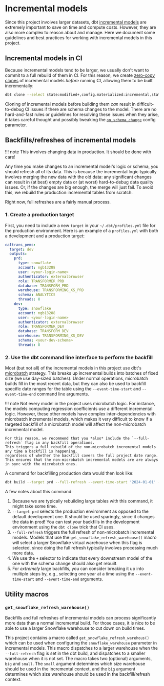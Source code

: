 # Incremental models

Since this project involves larger datasets,
dbt [incremental models](https://docs.getdbt.com/docs/build/incremental-models)
are extremely important to save on time and compute costs.
However, they are also more complex to reason about and manage.
Here we document some guidelines and best practices for working with
incremental models in this project.

## Incremental models in CI

Because incremental models tend to be larger, we usually don't want to commit to a full rebuild of them in CI.
For this reason, we create [zero-copy clones](https://docs.snowflake.com/en/user-guide/tables-storage-considerations#label-cloning-tables)
of incremental models *before* running CI, allowing them to be built incrementally:

```bash
dbt clone --select state:modified+,config.materialized:incremental,state:old
```

Cloning of incremental models before building them *can* result in difficult-to-debug
CI issues if there are schema changes to the model.
There are no hard-and-fast rules or guidelines for resolving these issues when they arise,
it takes careful thought and possibly tweaking the
[`on_schema_change`](https://docs.getdbt.com/docs/build/incremental-models#what-if-the-columns-of-my-incremental-model-change)
config parameter.

## Backfills/refreshes of incremental models

!!! note
    This involves changing data in production. It should be done with care!

Any time you make changes to an incremental model's logic or schema, you should refresh all of its data.
This is because the incremental logic typically involves merging the new data with the old data:
any significant changes can result in (at best) empty data or (at worst) hard-to-debug data quality issues.
Or, if the changes are big enough, the merge will just fail.
To avoid this, we rebuild the production incremental tables from scratch.

Right now, full refreshes are a fairly manual process.

### 1. Create a production target

First, you need to include a new `target` in your `~/.dbt/profiles.yml` file for the production environment.
Here is an example of a `profiles.yml` with both a development and a production target:

```yml
caltrans_pems:
  target: dev
  outputs:
    prd:
      type: snowflake
      account: ngb13288
      user: <your-login-name>
      authenticator: externalbrowser
      role: TRANSFORMER_PRD
      database: TRANSFORM_PRD
      warehouse: TRANSFORMING_XS_PRD
      schema: ANALYTICS
      threads: 8
    dev:
      type: snowflake
      account: ngb13288
      user: <your-login-name>
      authenticator: externalbrowser
      role: TRANSFORMER_DEV
      database: TRANSFORM_DEV
      warehouse: TRANSFORMING_XS_DEV
      schema: <your-dev-schema>
      threads: 8
```

### 2. Use the dbt command line interface to perform the backfill

Most (but not all) of the incremental models in this project use dbt's
[microbatch](https://docs.getdbt.com/docs/build/incremental-microbatch) strategy.
This breaks up incremental builds into batches of fixed size (we use day-sized batches).
Under normal operations, microbatch builds fill in the most recent data,
but they can also be used to backfill specific date ranges for the table using the
`--event-time-start` and `--event-time-end` command line arguments.

!!! note
    Not every model in the project uses microbatch logic. For instance, the models
    computing regression coefficients use a different incremental logic.
    However, these other models have complex inter-dependencies with microbatch incremental models,
    which makes it very difficult to know if a targeted backfill of a microbatch model
    will affect the non-microbatch incremental model.

    For this reason, we recommend that you *also* include the `--full-refresh` flag in any backfill operations.
    This triggers a full rebuild of the non-microbatch incremental models any time a backfill is happening,
    regardless of whether the backfill covers the full project date range.
    This ensures that the non-microbatch incremental models are are always in sync with the microbatch ones.

A command for backfilling production data would then look like:

```bash
dbt build --target prd --full-refresh --event-time-start '2024-01-01' --event-time-end '2025-01-01' --select /path/to/the/model.sql+
```

A few notes about this command:

1. Because we are typically rebuilding large tables with this command, it might take some time.
1. `--target prd` selects the production environment as opposed to the default development one.
    It should be used sparingly, since it changes the data in prod!
    You can test your backfills in the development environment using the `dbt clone` trick that CI uses.
1. `--full-refresh` triggers the full refresh of non-microbatch incremental models.
    Models that use the `get_snowflake_refresh_warehouse()`
    macro will select a larger Snowflake virtual warehouse when this flag is selected,
    since doing the full refresh typically involves processing much more data.
1. We use the `+` selector to indicate that every downstream model of the one with the schema change
    should also get rebuilt.
1. For *extremely* large backfills, you can consider breaking it up into multiple steps by, e.g.,
    selecting one year at a time using the `--event-time-start` and `--event-time-end` arguments.

## Utility macros

### `get_snowflake_refresh_warehouse()`

Backfills and full refreshes of incremental models can process significantly more data than a normal incremental build.
For those cases, it is nice to be able to use a larger Snowflake warehouse to cut down on build times.

This project contains a macro called `get_snowflake_refresh_warehous()` which can be used
when configuring the `snowflake_warehouse` parameter in incremental models.
This macro dispatches to a larger warehouse when the `--full-refresh` flag is set in
the dbt build, and dispatches to a smaller warehouse when it is not set.
The macro takes two (optional) arguments, `big` and `small`.
The `small` argument determines which size warehouse should be used in the incremental context,
and the `big` argument determines which size warehouse should be used in the backfill/refresh context.
